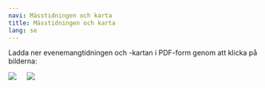 ```yaml
---
navi: Mässtidningen och karta
title: Mässtidningen och karta
lang: se
---
```

Ladda ner evenemangtidningen och -kartan i PDF-form genom att klicka på bilderna:

<div class="row map">
<div class="large-12 columns">
<a href="/lehti/LWT-tapahtumalehti.pdf"><img src="/lehti/1.jpg"></a><a href="/lehti/LWT-kartta.pdf"><img src="/lehti/2.jpg"></a>
</div>
</div>
